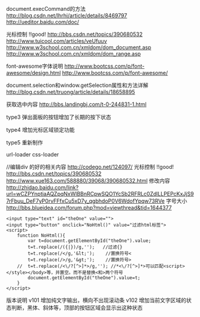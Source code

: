 document.execCommand的方法
http://blog.csdn.net/lhrhi/article/details/8469797
http://ueditor.baidu.com/doc/

光标控制
!!good! http://bbs.csdn.net/topics/390680532
http://www.tuicool.com/articles/veUfuuv
http://www.w3school.com.cn/xmldom/dom_document.asp
http://www.w3school.com.cn/xmldom/dom_range.asp

font-awesome字体说明
http://www.bootcss.com/p/font-awesome/design.html
http://www.bootcss.com/p/font-awesome/

document.selection和window.getSelection属性和方法详解
http://blog.csdn.net/truong/article/details/18658895

获取选中内容
http://bbs.landingbj.com/t-0-244831-1.html



type3 弹出面板的按钮增加了长期的按下状态

type4 增加光标区域锁定功能

type5 重新制作


url-loader
css-loader


//编辑div 的好的相关内容
http://codego.net/124097/
光标控制
!!good! http://bbs.csdn.net/topics/390680532
http://www.xue163.com/588880/39068/390680532.html
修改内容
http://zhidao.baidu.com/link?url=wCZPYnptiaAQZpqNxWlBBnRCpwSQO1YcSb2RFRLc0ZdlLLPEPcKxJjS97rFbuu_DeF7yP0rvFFfxCu5xD7y_qgbhdoP0V6WdofYpqw73RVe
字号大小
http://bbs.blueidea.com/forum.php?mod=viewthread&tid=1644377



~~~
<input type="text" id="theOne" value="">
<input type="button" onclick="NoHtml()" value="过滤html标签">
<script>
    function NoHtml(){
        var t=document.getElementById("theOne").value;
        t=t.replace(/({|})/g,'');   //过滤{}
        t=t.replace(/</g,'&lt;');    //置换符号<
        t=t.replace(/>/g,'&gt;');    //置换符号>
    //  t=t.replace(/<\/?[^>]*>/g,''); //*<\/?[^>]*>可以匹配<script></style></body>等，并置空。而不是替换<和>两个符号
        document.getElementById("theOne").value=t;
    }
</script>
~~~

版本说明
v101 增加纯文字输出，横向不出现滚动条
v102 增加当前文字区域的状态判断，黑体、斜体等，顶部的按钮区域会显示出这种状态